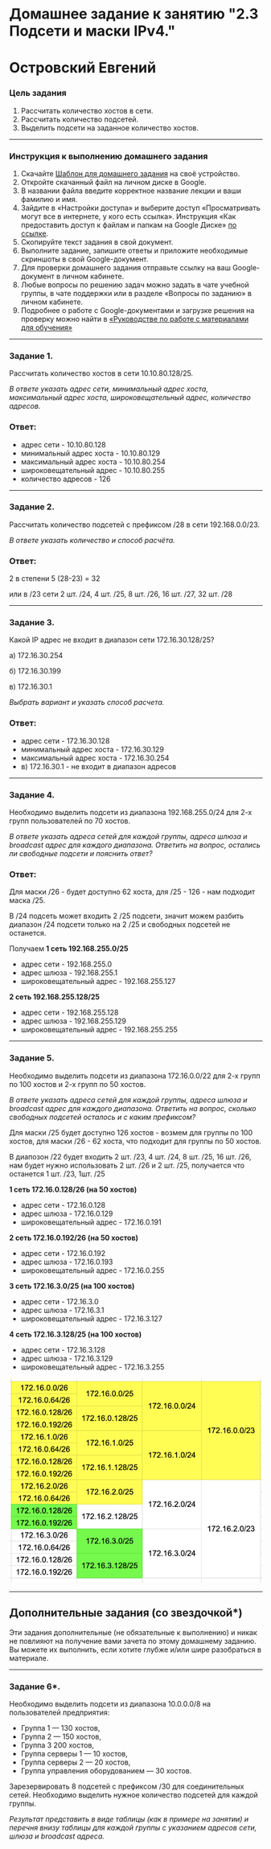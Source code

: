 # Домашнее задание к занятию "2.3 Подсети и маски IPv4."
# Островский Евгений

### Цель задания

1. Рассчитать количество хостов в сети.
2. Рассчитать количество подсетей.
3. Выделить подсети на заданное количество хостов.

---

### Инструкция к выполнению домашнего задания

1. Скачайте [Шаблон для домашнего задания](https://u.netology.ru/backend/uploads/lms/content_assets/file/281/%D0%A1%D0%94%D0%95%D0%9B%D0%90%D0%99%D0%A2%D0%95_%D0%9A%D0%9E%D0%9F%D0%98%D0%AE_-_%D0%A8%D0%B0%D0%B1%D0%BB%D0%BE%D0%BD_%D0%B4%D0%BB%D1%8F_%D0%B4%D0%BE%D0%BC%D0%B0%D1%88%D0%BD%D0%B5%D0%B3%D0%BE_%D0%B7%D0%B0%D0%B4%D0%B0%D0%BD%D0%B8%D1%8F_1.1._%D0%9D%D0%B0%D0%B7%D0%B2%D0%B0%D0%BD%D0%B8%D0%B5_%D0%BB%D0%B5%D0%BA%D1%86%D0%B8%D0%B8_-_%D0%A4%D0%B0%D0%BC%D0%B8%D0%BB%D0%B8%D1%8F_%D0%98%D0%BC%D1%8F.docx) на своё устройство.
2. Откройте скачанный файл на личном диске в Google.
3. В названии файла введите корректное название лекции и ваши фамилию и имя.
4. Зайдите в «Настройки доступа» и выберите доступ «Просматривать могут все в интернете, у кого есть ссылка». Инструкция «Как предоставить доступ к файлам и папкам на Google Диске» [по ссылке](https://support.google.com/docs/answer/2494822?hl=ru&co=GENIE.Platform%3DDesktop).
5. Скопируйте текст задания в свой документ.
6. Выполните задание, запишите ответы и приложите необходимые скриншоты в свой Google-документ.
7. Для проверки домашнего задания отправьте ссылку на ваш Google-документ в личном кабинете.
8. Любые вопросы по решению задач можно задать в чате учебной группы, в чате поддержки или в разделе «Вопросы по заданию» в личном кабинете.
9. Подробнее о работе с Google-документами и загрузке решения на проверку можно найти в [«Руководстве по работе с материалами для обучения»](https://l.netology.ru/instruktsiya-po-materialami-dlya-obucheniya)

---

### Задание 1.

Рассчитать количество хостов в сети 10.10.80.128/25. 

*В ответе указать адрес сети, минимальный адрес хоста, максимальный адрес хоста, широковещательный адрес, количество адресов.*

### Ответ:
- адрес сети - 10.10.80.128
- минимальный адрес хоста - 10.10.80.129
- максимальный адрес хоста - 10.10.80.254
- широковещательный адрес - 10.10.80.255
- количество адресов - 126

---

### Задание 2.

Рассчитать количество подсетей с префиксом /28 в сети 192.168.0.0/23. 

*В ответе указать количество и способ расчёта.*

### Ответ:
2 в степени 5 (28-23) = 32

или в /23 сети 2 шт. /24, 4 шт. /25, 8 шт. /26, 16 шт. /27, 32 шт. /28

---

### Задание 3.

Какой IP адрес не входит в диапазон сети 172.16.30.128/25? 

а) 172.16.30.254

б) 172.16.30.199

в) 172.16.30.1

*Выбрать вариант и указать способ расчета.*

### Ответ:
- адрес сети - 172.16.30.128
- минимальный адрес хоста - 172.16.30.129
- максимальный адрес хоста - 172.16.30.254
- в) 172.16.30.1 - не входит в диапазон адресов

---

### Задание 4.

Необходимо выделить подсети из диапазона 192.168.255.0/24 для 2-х групп пользователей по 70 хостов. 

*В ответе указать адреса сетей для каждой группы, адреса шлюза и broadcast адрес для каждого диапазона. Ответить на вопрос, остались ли свободные подсети и пояснить ответ?*

### Ответ:
Для маски /26 - будет доступно 62 хоста, для /25 - 126 - нам подходит маска /25.

В /24 подсеть может входить 2 /25 подсети, значит можем разбить диапазон /24 подсети только на 2 /25 и свободных подсетей не останется.

Получаем **1 сеть 192.168.255.0/25**
- адрес сети - 192.168.255.0
- адрес шлюза - 192.168.255.1
- широковещательный адрес - 192.168.255.127

**2 сеть 192.168.255.128/25**
- адрес сети - 192.168.255.128
- адрес шлюза - 192.168.255.129
- широковещательный адрес - 192.168.255.255

---

### Задание 5.

Необходимо выделить подсети из диапазона 172.16.0.0/22 для 2-х групп по 100 хостов и 2-х групп по 50 хостов. 

*В ответе указать адреса сетей для каждой группы, адреса шлюза и broadcast адрес для каждого диапазона. Ответить на вопрос, сколько свободных подсетей осталось и с каким префиксом?*

Для маски /25 будет доступно 126 хостов - возмем для группы по 100 хостов, для маски /26 - 62 хоста, что подходит для группы по 50 хостов.

В диапозон /22 будет входить 2 шт. /23, 4 шт. /24, 8 шт. /25, 16 шт. /26, нам будет нужно использовать 2 шт. /26 и 2 шт. /25, получается что останется 1 шт. /23, 1шт. /25

**1 сеть 172.16.0.128/26 (на 50 хостов)**
- адрес сети - 172.16.0.128
- адрес шлюза - 172.16.0.129
- широковещательный адрес - 172.16.0.191

**2 сеть 172.16.0.192/26 (на 50 хостов)**
- адрес сети - 172.16.0.192
- адрес шлюза - 172.16.0.193
- широковещательный адрес - 172.16.0.255

**3 сеть 172.16.3.0/25 (на 100 хостов)**
- адрес сети - 172.16.3.0
- адрес шлюза - 172.16.3.1
- широковещательный адрес - 172.16.3.127

**4 сеть 172.16.3.128/25 (на 100 хостов)**
- адрес сети - 172.16.3.128
- адрес шлюза - 172.16.3.129
- широковещательный адрес - 172.16.3.255

![1](https://github.com/joos-ntw/rutsw-homeworks/blob/main/workshop/mask1.png)

---

## Дополнительные задания (со звездочкой*)

Эти задания дополнительные (не обязательные к выполнению) и никак не повлияют на получение вами зачета по этому домашнему заданию. Вы можете их выполнить, если хотите глубже и/или шире разобраться в материале.

---

### Задание 6*.

Необходимо выделить подсети из диапазона 10.0.0.0/8 на пользователей предприятия: 

- Группа 1 — 130 хостов, 
- Группа 2 — 150 хостов, 
- Группа 3 200 хостов, 
- Группа серверы 1 — 10 хостов, 
- Группа серверы 2 — 20 хостов, 
- Группа управления оборудованием — 30 хостов. 

Зарезервировать 8 подсетей с префиксом /30 для соединительных сетей. Необходимо выделить нужное количество подсетей для каждой группы. 

*Результат представить в виде таблицы (как в примере на занятии) и перечня внизу таблицы для каждой группы с указанием адресов сети, шлюза и broadcast адреса.*
